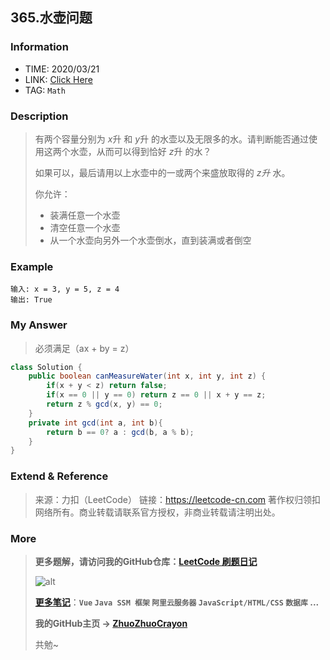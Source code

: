 ## 365.水壶问题

### Information

* TIME: 2020/03/21
* LINK: [Click Here](https://leetcode-cn.com/problems/water-and-jug-problem/)
* TAG: `Math`

### Description

> 有两个容量分别为 *x*升 和 *y*升 的水壶以及无限多的水。请判断能否通过使用这两个水壶，从而可以得到恰好 *z*升 的水？
>
> 如果可以，最后请用以上水壶中的一或两个来盛放取得的 *z升* 水。
>
> 你允许：
>
> - 装满任意一个水壶
> - 清空任意一个水壶
> - 从一个水壶向另外一个水壶倒水，直到装满或者倒空

### Example

```text
输入: x = 3, y = 5, z = 4
输出: True
```

### My Answer

> 必须满足（ax + by = z）

```java
class Solution {
    public boolean canMeasureWater(int x, int y, int z) {
        if(x + y < z) return false;
        if(x == 0 || y == 0) return z == 0 || x + y == z;
        return z % gcd(x, y) == 0;
    }
    private int gcd(int a, int b){
        return b == 0? a : gcd(b, a % b);
    }
}
```

### Extend & Reference

> 来源：力扣（LeetCode）
> 链接：https://leetcode-cn.com
> 著作权归领扣网络所有。商业转载请联系官方授权，非商业转载请注明出处。

### More

> **更多题解，请访问我的GitHub仓库：[LeetCode 刷题日记](https://github.com/ZhuoZhuoCrayon/my-Nodes/blob/master/Daily/README_2020.md)**
>
> ![alt](https://raw.githubusercontent.com/ZhuoZhuoCrayon/my-Nodes/master/Daily/img/mynode.png)
>
> [**更多笔记**](https://github.com/ZhuoZhuoCrayon/my-Nodes)：**`Vue` `Java SSM 框架` `阿里云服务器` `JavaScript/HTML/CSS`   `数据库` ...**
>
> **我的GitHub主页 -> [ZhuoZhuoCrayon](https://github.com/ZhuoZhuoCrayon)**
>
> 共勉~

